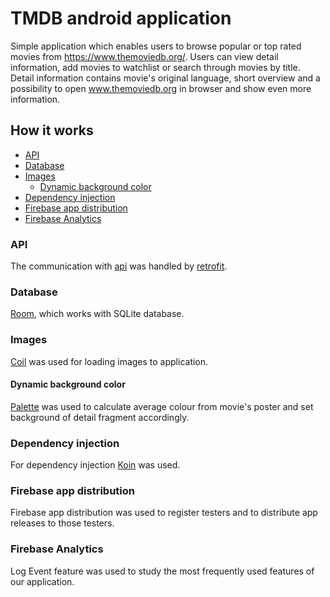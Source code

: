 # TMDB android application

Simple application which enables users to browse popular or top rated movies from https://www.themoviedb.org/.
Users can view detail information, add movies to watchlist or search through movies by title. Detail information contains
movie's original language, short overview and a possibility to open www.themoviedb.org in browser and show even more
information.

## How it works
- [API](#api)
- [Database](#database)
- [Images](#images)
    - [Dynamic background color](#dynamic-background-color)
- [Dependency injection](#dependency-injection)
- [Firebase app distribution](#firebase-app-distribution)
- [Firebase Analytics](#firebase-analytics)

### API
The communication with [api](https://www.themoviedb.org/documentation/api) was handled by [retrofit](https://www.themoviedb.org/documentation/api).

### Database
[Room](https://developer.android.com/jetpack/androidx/releases/room), which works with SQLite database.

### Images
[Coil](https://coil-kt.github.io/coil/) was used for loading images to application.

#### Dynamic background color
[Palette](https://developer.android.com/reference/kotlin/androidx/palette/graphics/Palette) was used to calculate average colour from movie's poster and set background of detail fragment accordingly.

### Dependency injection
For dependency injection [Koin](https://insert-koin.io/) was used.

### Firebase app distribution
Firebase app distribution was used to register testers and to distribute app releases to those testers.

### Firebase Analytics
Log Event feature was used to study the most frequently used features of our application.






